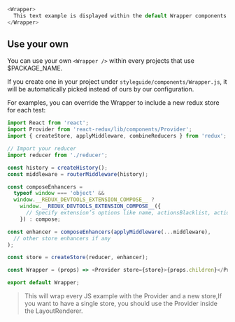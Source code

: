 ```js
<Wrapper>
  This text example is displayed within the default Wrapper components used for all UI components examples.
</Wrapper>
```

## Use your own

You can use your own `<Wrapper />` within every projects that use $PACKAGE_NAME.

If you create one in your project under `styleguide/components/Wrapper.js`, it will be automatically picked instead of ours by our configuration.

For examples, you can override the Wrapper to include a new redux store for each test:

```js static
import React from 'react';
import Provider from 'react-redux/lib/components/Provider';
import { createStore, applyMiddleware, combineReducers } from 'redux';

// Import your reducer
import reducer from './reducer';

const history = createHistory();
const middleware = routerMiddleware(history);

const composeEnhancers =
  typeof window === 'object' &&
  window.__REDUX_DEVTOOLS_EXTENSION_COMPOSE__ ?
    window.__REDUX_DEVTOOLS_EXTENSION_COMPOSE__({
      // Specify extension’s options like name, actionsBlacklist, actionsCreators, serialize...
    }) : compose;

const enhancer = composeEnhancers(applyMiddleware(...middleware),
  // other store enhancers if any
);

const store = createStore(reducer, enhancer);

const Wrapper = (props) => <Provider store={store}>{props.children}</Provider>;

export default Wrapper;
```

> This will wrap every JS example with the Provider and a new store,If you want to have a single store, you should use the Provider inside the LayoutRenderer.  
